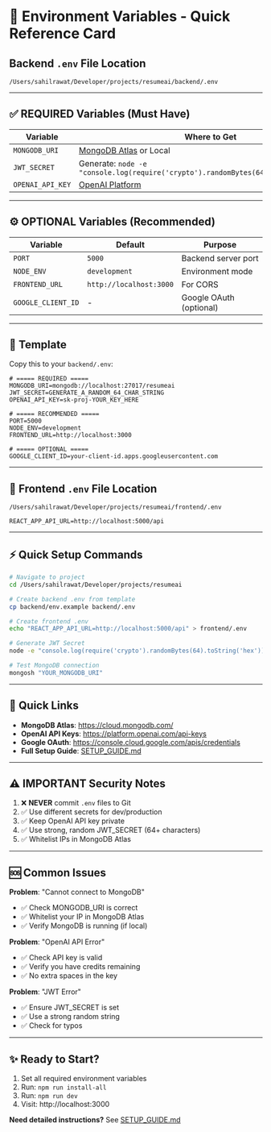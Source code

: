 # 🔐 Environment Variables - Quick Reference Card

## Backend `.env` File Location
`/Users/sahilrawat/Developer/projects/resumeai/backend/.env`

---

## ✅ REQUIRED Variables (Must Have)

| Variable | Where to Get | Example |
|----------|-------------|---------|
| `MONGODB_URI` | [MongoDB Atlas](https://cloud.mongodb.com/) or Local | `mongodb+srv://user:pass@cluster.mongodb.net/resumeai` |
| `JWT_SECRET` | Generate: `node -e "console.log(require('crypto').randomBytes(64).toString('hex'))"` | `a1b2c3d4e5f6...` (64+ chars) |
| `OPENAI_API_KEY` | [OpenAI Platform](https://platform.openai.com/api-keys) | `sk-proj-xxxxx...` |

---

## ⚙️ OPTIONAL Variables (Recommended)

| Variable | Default | Purpose |
|----------|---------|---------|
| `PORT` | `5000` | Backend server port |
| `NODE_ENV` | `development` | Environment mode |
| `FRONTEND_URL` | `http://localhost:3000` | For CORS |
| `GOOGLE_CLIENT_ID` | - | Google OAuth (optional) |

---

## 📝 Template

Copy this to your `backend/.env`:

```env
# ===== REQUIRED =====
MONGODB_URI=mongodb://localhost:27017/resumeai
JWT_SECRET=GENERATE_A_RANDOM_64_CHAR_STRING
OPENAI_API_KEY=sk-proj-YOUR_KEY_HERE

# ===== RECOMMENDED =====
PORT=5000
NODE_ENV=development
FRONTEND_URL=http://localhost:3000

# ===== OPTIONAL =====
GOOGLE_CLIENT_ID=your-client-id.apps.googleusercontent.com
```

---

## 🎯 Frontend `.env` File Location
`/Users/sahilrawat/Developer/projects/resumeai/frontend/.env`

```env
REACT_APP_API_URL=http://localhost:5000/api
```

---

## ⚡ Quick Setup Commands

```bash
# Navigate to project
cd /Users/sahilrawat/Developer/projects/resumeai

# Create backend .env from template
cp backend/env.example backend/.env

# Create frontend .env
echo "REACT_APP_API_URL=http://localhost:5000/api" > frontend/.env

# Generate JWT Secret
node -e "console.log(require('crypto').randomBytes(64).toString('hex'))"

# Test MongoDB connection
mongosh "YOUR_MONGODB_URI"
```

---

## 🔗 Quick Links

- **MongoDB Atlas**: https://cloud.mongodb.com/
- **OpenAI API Keys**: https://platform.openai.com/api-keys
- **Google OAuth**: https://console.cloud.google.com/apis/credentials
- **Full Setup Guide**: [SETUP_GUIDE.md](./SETUP_GUIDE.md)

---

## ⚠️ IMPORTANT Security Notes

1. ❌ **NEVER** commit `.env` files to Git
2. ✅ Use different secrets for dev/production
3. ✅ Keep OpenAI API key private
4. ✅ Use strong, random JWT_SECRET (64+ characters)
5. ✅ Whitelist IPs in MongoDB Atlas

---

## 🆘 Common Issues

**Problem**: "Cannot connect to MongoDB"
- ✅ Check MONGODB_URI is correct
- ✅ Whitelist your IP in MongoDB Atlas
- ✅ Verify MongoDB is running (if local)

**Problem**: "OpenAI API Error"
- ✅ Check API key is valid
- ✅ Verify you have credits remaining
- ✅ No extra spaces in the key

**Problem**: "JWT Error"
- ✅ Ensure JWT_SECRET is set
- ✅ Use a strong random string
- ✅ Check for typos

---

## ✨ Ready to Start?

1. Set all required environment variables
2. Run: `npm run install-all`
3. Run: `npm run dev`
4. Visit: http://localhost:3000

**Need detailed instructions?** See [SETUP_GUIDE.md](./SETUP_GUIDE.md)


